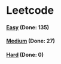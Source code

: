 # Leetcode

<h4><a href="https://github.com/lon-yang/leetcode/blob/master/docs/Easy.md">Easy</a>  (Done: 135)</h4>
<h4><a href="https://github.com/lon-yang/leetcode/blob/master/docs/Medium.md">Medium</a>  (Done: 27)</h4>
<h4><a href="https://github.com/lon-yang/leetcode/blob/master/docs/Hard.md">Hard</a>  (Done: 0)</h4>
